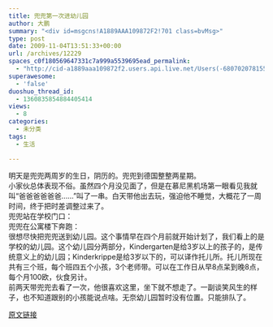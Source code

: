 ```yaml
---
title: 兜兜第一次进幼儿园
author: 大鹏
summary: "<div id=msgcns!A1889AAA109872F2!701 class=bvMsg>"
type: post
date: 2009-11-04T13:51:33+00:00
url: /archives/12229
spaces_c0f180569647331c7a999a5539695ead_permalink:
  - "http://cid-a1889aaa109872f2.users.api.live.net/Users(-6807020781556960526)/Blogs('A1889AAA109872F2!102')/Entries('A1889AAA109872F2!701')?authkey=7T08dKQfQ0s%24"
superawesome:
  - 'false'
duoshuo_thread_id:
  - 1360835854884405414
views:
  - 8
categories:
  - 未分类
tags:
  - 生活

---
```

<div id="msgcns!A1889AAA109872F2!701" class="bvMsg">
  明天是兜兜两周岁的生日，阴历的。兜兜到德国整整两星期。<br />小家伙总体表现不俗。虽然四个月没见面了，但是在慕尼黑机场第一眼看见我就叫“爸爸爸爸爸爸……”叫了一串。白天带他出去玩，强迫他不睡觉，大概花了一周时间，终于把时差调整过来了。<br />兜兜站在学校门口：<br /><span><a href="http://pengzhaoblog.files.wordpress.com/2009/11/r0011776.jpg?w=300" target="_blank" rel="WLPP;url=http://pengzhaoblog.files.wordpress.com/2009/11/r0011776.jpg?w=300"><img src="http://pengzhaoblog.files.wordpress.com/2009/11/r0011776.jpg?w=300" alt="" /></a><br />兜兜在公寓楼下奔跑：<br /></span><span><a href="http://pengzhaoblog.files.wordpress.com/2009/11/r0011784.jpg?w=300" target="_blank" rel="WLPP;url=http://pengzhaoblog.files.wordpress.com/2009/11/r0011784.jpg?w=300"><img src="http://pengzhaoblog.files.wordpress.com/2009/11/r0011784.jpg?w=300" alt="" /></a><br />很想尽快把兜兜送到幼儿园。这个事情早在四个月前就开始计划了，我们看上的是学校的幼儿园。这个幼儿园分两部分，Kindergarten是给3岁以上的孩子的，是传统意义上的幼儿园；Kinderkrippe是给3岁以下的，可以译作托儿所。托儿所现在共有三个班，每个班四五个小孩，3个老师带。可以在工作日从早8点呆到晚8点，每个月100欧，伙食另计。<br />前两天带兜兜去看了一次，他很喜欢这里，坐下就不想走了。一副谈笑风生的样子，也不知道跟别的小孩能说点啥。无奈幼儿园暂时没有位置。只能排队了。<br /></span><span><a href="http://pengzhaoblog.files.wordpress.com/2009/11/r0011788.jpg?w=300" target="_blank" rel="WLPP;url=http://pengzhaoblog.files.wordpress.com/2009/11/r0011788.jpg?w=300"><img src="http://pengzhaoblog.files.wordpress.com/2009/11/r0011788.jpg?w=300" alt="" /></a></span>
</div>

[原文链接](http://dapengde.com/archives/12229)

